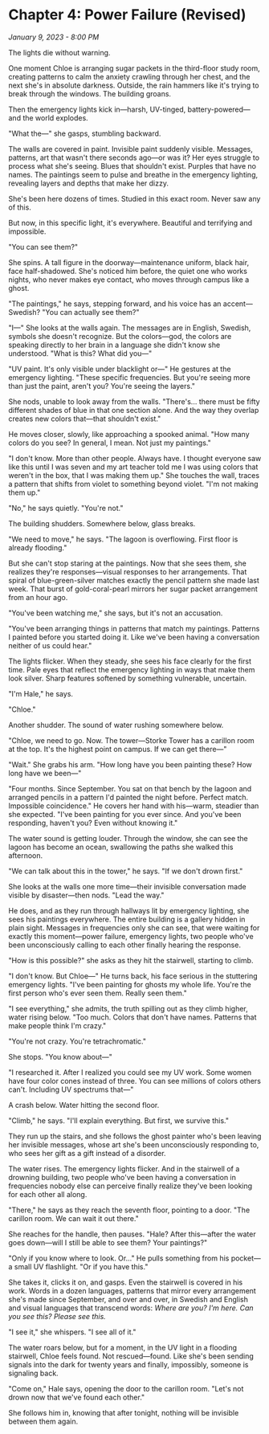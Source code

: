 # Chapter 4: Power Failure (Revised)
*January 9, 2023 - 8:00 PM*

The lights die without warning.

One moment Chloe is arranging sugar packets in the third-floor study room, creating patterns to calm the anxiety crawling through her chest, and the next she's in absolute darkness. Outside, the rain hammers like it's trying to break through the windows. The building groans.

Then the emergency lights kick in—harsh, UV-tinged, battery-powered—and the world explodes.

"What the—" she gasps, stumbling backward.

The walls are covered in paint. Invisible paint suddenly visible. Messages, patterns, art that wasn't there seconds ago—or was it? Her eyes struggle to process what she's seeing. Blues that shouldn't exist. Purples that have no names. The paintings seem to pulse and breathe in the emergency lighting, revealing layers and depths that make her dizzy.

She's been here dozens of times. Studied in this exact room. Never saw any of this.

But now, in this specific light, it's everywhere. Beautiful and terrifying and impossible.

"You can see them?"

She spins. A tall figure in the doorway—maintenance uniform, black hair, face half-shadowed. She's noticed him before, the quiet one who works nights, who never makes eye contact, who moves through campus like a ghost.

"The paintings," he says, stepping forward, and his voice has an accent—Swedish? "You can actually see them?"

"I—" She looks at the walls again. The messages are in English, Swedish, symbols she doesn't recognize. But the colors—god, the colors are speaking directly to her brain in a language she didn't know she understood. "What is this? What did you—"

"UV paint. It's only visible under blacklight or—" He gestures at the emergency lighting. "These specific frequencies. But you're seeing more than just the paint, aren't you? You're seeing the layers."

She nods, unable to look away from the walls. "There's... there must be fifty different shades of blue in that one section alone. And the way they overlap creates new colors that—that shouldn't exist."

He moves closer, slowly, like approaching a spooked animal. "How many colors do you see? In general, I mean. Not just my paintings."

"I don't know. More than other people. Always have. I thought everyone saw like this until I was seven and my art teacher told me I was using colors that weren't in the box, that I was making them up." She touches the wall, traces a pattern that shifts from violet to something beyond violet. "I'm not making them up."

"No," he says quietly. "You're not."

The building shudders. Somewhere below, glass breaks.

"We need to move," he says. "The lagoon is overflowing. First floor is already flooding."

But she can't stop staring at the paintings. Now that she sees them, she realizes they're responses—visual responses to her arrangements. That spiral of blue-green-silver matches exactly the pencil pattern she made last week. That burst of gold-coral-pearl mirrors her sugar packet arrangement from an hour ago.

"You've been watching me," she says, but it's not an accusation.

"You've been arranging things in patterns that match my paintings. Patterns I painted before you started doing it. Like we've been having a conversation neither of us could hear."

The lights flicker. When they steady, she sees his face clearly for the first time. Pale eyes that reflect the emergency lighting in ways that make them look silver. Sharp features softened by something vulnerable, uncertain.

"I'm Hale," he says.

"Chloe."

Another shudder. The sound of water rushing somewhere below.

"Chloe, we need to go. Now. The tower—Storke Tower has a carillon room at the top. It's the highest point on campus. If we can get there—"

"Wait." She grabs his arm. "How long have you been painting these? How long have we been—"

"Four months. Since September. You sat on that bench by the lagoon and arranged pencils in a pattern I'd painted the night before. Perfect match. Impossible coincidence." He covers her hand with his—warm, steadier than she expected. "I've been painting for you ever since. And you've been responding, haven't you? Even without knowing it."

The water sound is getting louder. Through the window, she can see the lagoon has become an ocean, swallowing the paths she walked this afternoon.

"We can talk about this in the tower," he says. "If we don't drown first."

She looks at the walls one more time—their invisible conversation made visible by disaster—then nods. "Lead the way."

He does, and as they run through hallways lit by emergency lighting, she sees his paintings everywhere. The entire building is a gallery hidden in plain sight. Messages in frequencies only she can see, that were waiting for exactly this moment—power failure, emergency lights, two people who've been unconsciously calling to each other finally hearing the response.

"How is this possible?" she asks as they hit the stairwell, starting to climb.

"I don't know. But Chloe—" He turns back, his face serious in the stuttering emergency lights. "I've been painting for ghosts my whole life. You're the first person who's ever seen them. Really seen them."

"I see everything," she admits, the truth spilling out as they climb higher, water rising below. "Too much. Colors that don't have names. Patterns that make people think I'm crazy."

"You're not crazy. You're tetrachromatic."

She stops. "You know about—"

"I researched it. After I realized you could see my UV work. Some women have four color cones instead of three. You can see millions of colors others can't. Including UV spectrums that—"

A crash below. Water hitting the second floor.

"Climb," he says. "I'll explain everything. But first, we survive this."

They run up the stairs, and she follows the ghost painter who's been leaving her invisible messages, whose art she's been unconsciously responding to, who sees her gift as a gift instead of a disorder.

The water rises. The emergency lights flicker. And in the stairwell of a drowning building, two people who've been having a conversation in frequencies nobody else can perceive finally realize they've been looking for each other all along.

"There," he says as they reach the seventh floor, pointing to a door. "The carillon room. We can wait it out there."

She reaches for the handle, then pauses. "Hale? After this—after the water goes down—will I still be able to see them? Your paintings?"

"Only if you know where to look. Or..." He pulls something from his pocket—a small UV flashlight. "Or if you have this."

She takes it, clicks it on, and gasps. Even the stairwell is covered in his work. Words in a dozen languages, patterns that mirror every arrangement she's made since September, and over and over, in Swedish and English and visual languages that transcend words: *Where are you? I'm here. Can you see this? Please see this.*

"I see it," she whispers. "I see all of it."

The water roars below, but for a moment, in the UV light in a flooding stairwell, Chloe feels found. Not rescued—found. Like she's been sending signals into the dark for twenty years and finally, impossibly, someone is signaling back.

"Come on," Hale says, opening the door to the carillon room. "Let's not drown now that we've found each other."

She follows him in, knowing that after tonight, nothing will be invisible between them again.